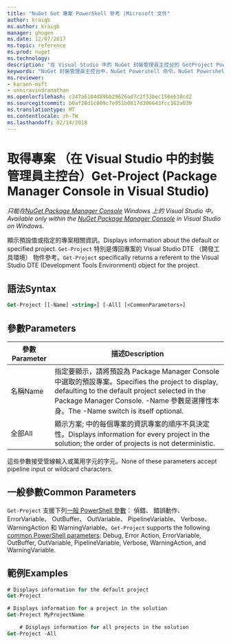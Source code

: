 ```yaml
---
title: "NuGet Get 專案 PowerShell 參考 |Microsoft 文件"
author: kraigb
ms.author: kraigb
manager: ghogen
ms.date: 12/07/2017
ms.topic: reference
ms.prod: nuget
ms.technology: 
description: "在 Visual Studio 中的 NuGet 封裝管理員主控台的 GetProject PowerShell 命令的參考。"
keywords: "NuGet 封裝管理員主控台中，NuGet Powershell 命令，NuGet Powershell 參考，Get 專案"
ms.reviewer:
- karann-msft
- unniravindranathan
ms.openlocfilehash: c347a6104d89bb29626ad7c2f33bec150eb38cd2
ms.sourcegitcommit: b0af28d1c809c7e951b0817d306643fcc162a030
ms.translationtype: MT
ms.contentlocale: zh-TW
ms.lasthandoff: 02/14/2018
---
```

# <a name="get-project-package-manager-console-in-visual-studio"></a><span data-ttu-id="170b2-104">取得專案 （在 Visual Studio 中的封裝管理員主控台）</span><span class="sxs-lookup"><span data-stu-id="170b2-104">Get-Project (Package Manager Console in Visual Studio)</span></span>

<span data-ttu-id="170b2-105">*只能在[NuGet Package Manager Console](package-manager-console.md) Windows 上的 Visual Studio 中。*</span><span class="sxs-lookup"><span data-stu-id="170b2-105">*Available only within the [NuGet Package Manager Console](package-manager-console.md) in Visual Studio on Windows.*</span></span>

<span data-ttu-id="170b2-106">顯示預設值或指定的專案相關資訊。</span><span class="sxs-lookup"><span data-stu-id="170b2-106">Displays information about the default or specified project.</span></span> <span data-ttu-id="170b2-107">`Get-Project` 特別是傳回專案的 Visual Studio DTE （開發工具環境） 物件參考。</span><span class="sxs-lookup"><span data-stu-id="170b2-107">`Get-Project` specifically returns a referent to the Visual Studio DTE (Development Tools Environment) object for the project.</span></span>

## <a name="syntax"></a><span data-ttu-id="170b2-108">語法</span><span class="sxs-lookup"><span data-stu-id="170b2-108">Syntax</span></span>

```ps
Get-Project [[-Name] <string>] [-All] [<CommonParameters>]
```

## <a name="parameters"></a><span data-ttu-id="170b2-109">參數</span><span class="sxs-lookup"><span data-stu-id="170b2-109">Parameters</span></span>

| <span data-ttu-id="170b2-110">參數</span><span class="sxs-lookup"><span data-stu-id="170b2-110">Parameter</span></span> | <span data-ttu-id="170b2-111">描述</span><span class="sxs-lookup"><span data-stu-id="170b2-111">Description</span></span> |
| --- | --- |
| <span data-ttu-id="170b2-112">名稱</span><span class="sxs-lookup"><span data-stu-id="170b2-112">Name</span></span> | <span data-ttu-id="170b2-113">指定要顯示，請將預設為 Package Manager Console 中選取的預設專案。</span><span class="sxs-lookup"><span data-stu-id="170b2-113">Specifies the project to display, defaulting to the default project selected in the Package Manager Console.</span></span> <span data-ttu-id="170b2-114">-Name 參數是選擇性本身。</span><span class="sxs-lookup"><span data-stu-id="170b2-114">The -Name switch is itself optional.</span></span> |
| <span data-ttu-id="170b2-115">全部</span><span class="sxs-lookup"><span data-stu-id="170b2-115">All</span></span> | <span data-ttu-id="170b2-116">顯示方案; 中的每個專案的資訊專案的順序不具決定性。</span><span class="sxs-lookup"><span data-stu-id="170b2-116">Displays information for every project in the solution; the order of projects is not deterministic.</span></span> |

<span data-ttu-id="170b2-117">這些參數接受管線輸入或萬用字元的字元。</span><span class="sxs-lookup"><span data-stu-id="170b2-117">None of these parameters accept pipeline input or wildcard characters.</span></span>

## <a name="common-parameters"></a><span data-ttu-id="170b2-118">一般參數</span><span class="sxs-lookup"><span data-stu-id="170b2-118">Common Parameters</span></span>

<span data-ttu-id="170b2-119">`Get-Project` 支援下列[一般 PowerShell 參數](http://go.microsoft.com/fwlink/?LinkID=113216)： 偵錯、 錯誤動作、 ErrorVariable、 OutBuffer、 OutVariable、 PipelineVariable、 Verbose、 WarningAction 和 WarningVariable。</span><span class="sxs-lookup"><span data-stu-id="170b2-119">`Get-Project` supports the following [common PowerShell parameters](http://go.microsoft.com/fwlink/?LinkID=113216): Debug, Error Action, ErrorVariable, OutBuffer, OutVariable, PipelineVariable, Verbose, WarningAction, and WarningVariable.</span></span>

## <a name="examples"></a><span data-ttu-id="170b2-120">範例</span><span class="sxs-lookup"><span data-stu-id="170b2-120">Examples</span></span>

```ps
# Displays information for the default project
Get-Project

# Displays information for a project in the solution
Get-Project MyProjectName

    # Displays information for all projects in the solution
Get-Project -All
```
